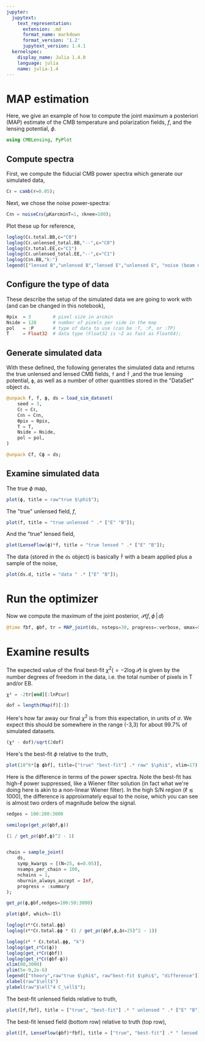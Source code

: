 ```yaml
---
jupyter:
  jupytext:
    text_representation:
      extension: .md
      format_name: markdown
      format_version: '1.2'
      jupytext_version: 1.4.1
  kernelspec:
    display_name: Julia 1.4.0
    language: julia
    name: julia-1.4
---
```


# MAP estimation


Here, we give an example of how to compute the joint maximum a posteriori (MAP) estimate of the CMB temperature and polarization fields, $f$, and the lensing potential, $\phi$.

```julia
using CMBLensing, PyPlot
```

## Compute spectra


First, we compute the fiducial CMB power spectra which generate our simulated data,

```julia
Cℓ = camb(r=0.05);
```

Next, we chose the noise power-spectra:

```julia
Cℓn = noiseCℓs(μKarcminT=1, ℓknee=100);
```

Plot these up for reference,

```julia
loglog(Cℓ.total.BB,c="C0")
loglog(Cℓ.unlensed_total.BB,"--",c="C0")
loglog(Cℓ.total.EE,c="C1")
loglog(Cℓ.unlensed_total.EE,"--",c="C1")
loglog(Cℓn.BB,"k:")
legend(["lensed B","unlensed B","lensed E","unlensed E", "noise (beam not deconvolved)"]);
```

## Configure the type of data


These describe the setup of the simulated data we are going to work with (and can be changed in this notebook),

```julia
θpix  = 3        # pixel size in arcmin
Nside = 128      # number of pixels per side in the map
pol   = :P       # type of data to use (can be :T, :P, or :TP)
T     = Float32  # data type (Float32 is ~2 as fast as Float64);
```

## Generate simulated data


With these defined, the following generates the simulated data and returns the true unlensed and lensed CMB fields, `f` and `f̃` ,and the true lensing potential, `ϕ`, as well as a number of other quantities stored in the "DataSet" object `ds`. 

```julia
@unpack f, f̃, ϕ, ds = load_sim_dataset(
    seed = 3,
    Cℓ = Cℓ,
    Cℓn = Cℓn,
    θpix = θpix,
    T = T,
    Nside = Nside,
    pol = pol,
)

@unpack Cf, Cϕ = ds;
```

## Examine simulated data


The true $\phi$ map,

```julia
plot(ϕ, title = raw"true $\phi$");
```

The "true" unlensed field, $f$,

```julia
plot(f, title = "true unlensed " .* ["E" "B"]);
```

And the "true" lensed field,

```julia
plot(LenseFlow(ϕ)*f, title = "true lensed " .* ["E" "B"]);
```

The data (stored in the `ds` object) is basically `f̃` with a beam applied plus a sample of the noise,

```julia
plot(ds.d, title = "data " .* ["E" "B"]);
```

# Run the optimizer


Now we compute the maximum of the joint posterior, $\mathcal{P}\big(f, \phi \,\big|\,d\big)$

```julia
@time fbf, ϕbf, tr = MAP_joint(ds, nsteps=30, progress=:verbose, αmax=0.1);
```

# Examine results


The expected value of the final best-fit $\chi^2 (=-2\log \mathcal{P}$) is given by the number degrees of freedom in the data, i.e. the total number of pixels in T and/or EB.

```julia
χ² = -2tr[end][:lnPcur]
```

```julia
dof = length(Map(f)[:])
```

Here's how far away our final $\chi^2$ is from this expectation, in units of $\sigma$. We expect this should be somewhere in the range (-3,3) for about 99.7% of simulated datasets.

```julia
(χ² - dof)/sqrt(2dof)
```

Here's the best-fit $\phi$ relative to the truth,

```julia
plot(10^6*[ϕ ϕbf], title=["true" "best-fit"] .* raw" $\phi$", vlim=17);
```

Here is the difference in terms of the power spectra. Note the best-fit has high-$\ell$ power suppressed, like a Wiener filter solution (in fact what we're doing here is akin to a non-linear Wiener filter). In the high S/N region ($\ell\lesssim1000$), the difference is approixmately equal to the noise, which you can see is almost two orders of magnitude below the signal.

```julia
ℓedges = 100:200:3000
```

```julia
semilogx(get_ρℓ(ϕbf,ϕ))
```

```julia
(1 / get_ρℓ(ϕbf,ϕ)^2 - 1)
```

```julia

```

```julia
chain = sample_joint(
    ds,
    symp_kwargs = [(N=25, ϵ=0.05)],
    nsamps_per_chain = 100,
    nchains = 1, 
    nburnin_always_accept = Inf,
    progress = :summary
);
```

```julia
get_ρℓ(ϕ,ϕbf,ℓedges=100:50:3000)
```

```julia
plot(ϕbf, which=:Il)
```

```julia
loglog(ℓ⁴*Cℓ.total.ϕϕ)
loglog(ℓ⁴*Cℓ.total.ϕϕ * (1 / get_ρℓ(ϕbf,ϕ,Δℓ=25)^2 - 1))
```

```julia
loglog(ℓ⁴ * Cℓ.total.ϕϕ, "k")
loglog(get_ℓ⁴Cℓ(ϕ))
loglog(get_ℓ⁴Cℓ(ϕbf))
loglog(get_ℓ⁴Cℓ(ϕbf-ϕ))
xlim(80,3000)
ylim(5e-9,2e-6)
legend(["theory",raw"true $\phi$", raw"best-fit $\phi$", "difference"])
xlabel(raw"$\ell$")
ylabel(raw"$\ell^4 C_\ell$");
```

The best-fit unlensed fields relative to truth,

```julia
plot([f,fbf], title = ["true", "best-fit"] .* " unlensed " .* ["E" "B"]);
```

The best-fit lensed field (bottom row) relative to truth (top row),

```julia
plot([f̃, LenseFlow(ϕbf)*fbf], title = ["true", "best-fit"] .* " lensed " .* ["E" "B"]);
```
